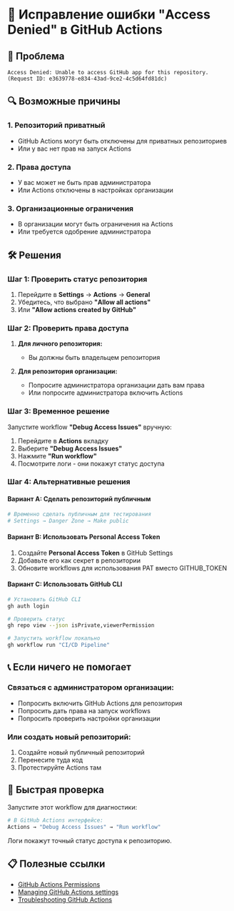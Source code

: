 # 🔧 Исправление ошибки "Access Denied" в GitHub Actions

## 🚨 Проблема
```
Access Denied: Unable to access GitHub app for this repository.
(Request ID: e3639778-e834-43ad-9ce2-4c5d64fd81dc)
```

## 🔍 Возможные причины

### 1. **Репозиторий приватный**
- GitHub Actions могут быть отключены для приватных репозиториев
- Или у вас нет прав на запуск Actions

### 2. **Права доступа**
- У вас может не быть прав администратора
- Или Actions отключены в настройках организации

### 3. **Организационные ограничения**
- В организации могут быть ограничения на Actions
- Или требуется одобрение администратора

## 🛠 Решения

### Шаг 1: Проверить статус репозитория
1. Перейдите в **Settings** → **Actions** → **General**
2. Убедитесь, что выбрано **"Allow all actions"**
3. Или **"Allow actions created by GitHub"**

### Шаг 2: Проверить права доступа
1. **Для личного репозитория:**
   - Вы должны быть владельцем репозитория

2. **Для репозитория организации:**
   - Попросите администратора организации дать вам права
   - Или попросите администратора включить Actions

### Шаг 3: Временное решение
Запустите workflow **"Debug Access Issues"** вручную:
1. Перейдите в **Actions** вкладку
2. Выберите **"Debug Access Issues"**
3. Нажмите **"Run workflow"**
4. Посмотрите логи - они покажут статус доступа

### Шаг 4: Альтернативные решения

#### Вариант A: Сделать репозиторий публичным
```bash
# Временно сделать публичным для тестирования
# Settings → Danger Zone → Make public
```

#### Вариант B: Использовать Personal Access Token
1. Создайте **Personal Access Token** в GitHub Settings
2. Добавьте его как секрет в репозитории
3. Обновите workflows для использования PAT вместо GITHUB_TOKEN

#### Вариант C: Использовать GitHub CLI
```bash
# Установить GitHub CLI
gh auth login

# Проверить статус
gh repo view --json isPrivate,viewerPermission

# Запустить workflow локально
gh workflow run "CI/CD Pipeline"
```

## 📞 Если ничего не помогает

### Связаться с администратором организации:
- Попросить включить GitHub Actions для репозитория
- Попросить дать права на запуск workflows
- Попросить проверить настройки организации

### Или создать новый репозиторий:
1. Создайте новый публичный репозиторий
2. Перенесите туда код
3. Протестируйте Actions там

## 🎯 Быстрая проверка

Запустите этот workflow для диагностики:
```bash
# В GitHub Actions интерфейсе:
Actions → "Debug Access Issues" → "Run workflow"
```

Логи покажут точный статус доступа к репозиторию.

## 📋 Полезные ссылки

- [GitHub Actions Permissions](https://docs.github.com/en/actions/security-guides/automatic-token-authentication)
- [Managing GitHub Actions settings](https://docs.github.com/en/repositories/managing-your-repositorys-settings-and-features/enabling-features-for-your-repository/managing-github-actions-settings-for-a-repository)
- [Troubleshooting GitHub Actions](https://docs.github.com/en/actions/learn-github-actions/troubleshooting-workflows)
